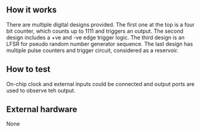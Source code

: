 <!---

This file is used to generate your project datasheet. Please fill in the information below and delete any unused
sections.

You can also include images in this folder and reference them in the markdown. Each image must be less than
512 kb in size, and the combined size of all images must be less than 1 MB.
-->

## How it works

There are multiple digital designs provided. The first one at the top is a four bit counter, which counts up to 1111 and triggers an output. 
The second design includes a +ve and -ve edge trigger logic.
The third design is an LFSR for pseudo random number generator sequence.
The last design has multiple pulse counters and trigger circuit, considered as a reservoir.
## How to test

On-chip clock and external inputs could be connected and output ports are used to observe teh output.

## External hardware

None
